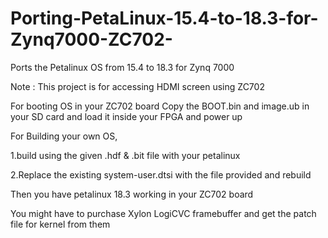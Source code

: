 # Porting-PetaLinux-15.4-to-18.3-for-Zynq7000-ZC702-
Ports the Petalinux OS from 15.4 to 18.3 for Zynq 7000

Note : This project is for accessing HDMI screen using ZC702

For booting OS in your ZC702 board 
Copy the BOOT.bin and image.ub in your SD card and load it inside your FPGA and power up

For Building your own OS,

1.build using the given .hdf & .bit file with your petalinux

2.Replace the existing system-user.dtsi with the file provided and rebuild

Then you have petalinux 18.3 working in your ZC702 board

You might have to purchase Xylon LogiCVC framebuffer and get the patch file for kernel from them
